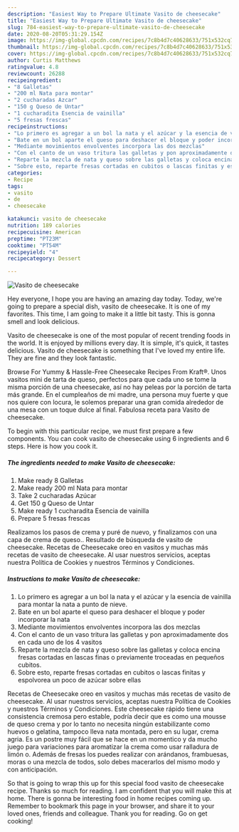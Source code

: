 ```yaml
---
description: "Easiest Way to Prepare Ultimate Vasito de cheesecake"
title: "Easiest Way to Prepare Ultimate Vasito de cheesecake"
slug: 784-easiest-way-to-prepare-ultimate-vasito-de-cheesecake
date: 2020-08-20T05:31:29.154Z
image: https://img-global.cpcdn.com/recipes/7c8b4d7c40628633/751x532cq70/vasito-de-cheesecake-foto-principal.jpg
thumbnail: https://img-global.cpcdn.com/recipes/7c8b4d7c40628633/751x532cq70/vasito-de-cheesecake-foto-principal.jpg
cover: https://img-global.cpcdn.com/recipes/7c8b4d7c40628633/751x532cq70/vasito-de-cheesecake-foto-principal.jpg
author: Curtis Matthews
ratingvalue: 4.8
reviewcount: 26288
recipeingredient:
- "8 Galletas"
- "200 ml Nata para montar"
- "2 cucharadas Azcar"
- "150 g Queso de Untar"
- "1 cucharadita Esencia de vainilla"
- "5 fresas frescas"
recipeinstructions:
- "Lo primero es agregar a un bol la nata y el azúcar y la esencia de vainilla para montar la nata a punto de nieve."
- "Bate en un bol aparte el queso para deshacer el bloque y poder incorporar la nata"
- "Mediante movimientos envolventes incorpora las dos mezclas"
- "Con el canto de un vaso tritura las galletas y pon aproximadamente dos en cada uno de los 4 vasitos"
- "Reparte la mezcla de nata y queso sobre las galletas y coloca encina fresas cortadas en lascas finas o previamente troceadas en pequeños cubitos."
- "Sobre esto, reparte fresas cortadas en cubitos o lascas finitas y espolvorea un poco de azúcar sobre ellas"
categories:
- Recipe
tags:
- vasito
- de
- cheesecake

katakunci: vasito de cheesecake 
nutrition: 189 calories
recipecuisine: American
preptime: "PT23M"
cooktime: "PT54M"
recipeyield: "4"
recipecategory: Dessert

---
```



![Vasito de cheesecake](https://img-global.cpcdn.com/recipes/7c8b4d7c40628633/751x532cq70/vasito-de-cheesecake-foto-principal.jpg)

Hey everyone, I hope you are having an amazing day today. Today, we're going to prepare a special dish, vasito de cheesecake. It is one of my favorites. This time, I am going to make it a little bit tasty. This is gonna smell and look delicious.

Vasito de cheesecake is one of the most popular of recent trending foods in the world. It is enjoyed by millions every day. It is simple, it's quick, it tastes delicious. Vasito de cheesecake is something that I've loved my entire life. They are fine and they look fantastic.

Browse For Yummy &amp; Hassle-Free Cheesecake Recipes From Kraft®. Unos vasitos mini de tarta de queso, perfectos para que cada uno se tome la misma porción de una cheesecake, así no hay peleas por la porción de tarta más grande. En el cumpleaños de mi madre, una persona muy fuerte y que nos quiere con locura, le solemos preparar una gran comida alrededor de una mesa con un toque dulce al final. Fabulosa receta para Vasito de cheesecake.


To begin with this particular recipe, we must first prepare a few components. You can cook vasito de cheesecake using 6 ingredients and 6 steps. Here is how you cook it.

<!--inarticleads1-->

##### The ingredients needed to make Vasito de cheesecake:

1. Make ready 8 Galletas
1. Make ready 200 ml Nata para montar
1. Take 2 cucharadas Azúcar
1. Get 150 g Queso de Untar
1. Make ready 1 cucharadita Esencia de vainilla
1. Prepare 5 fresas frescas


Realizamos los pasos de crema y puré de nuevo, y finalizamos con una capa de crema de queso.. Resultado de búsqueda de vasito de cheesecake. Recetas de Cheesecake oreo en vasitos y muchas más recetas de vasito de cheesecake. Al usar nuestros servicios, aceptas nuestra Política de Cookies y nuestros Términos y Condiciones. 

<!--inarticleads2-->

##### Instructions to make Vasito de cheesecake:

1. Lo primero es agregar a un bol la nata y el azúcar y la esencia de vainilla para montar la nata a punto de nieve.
1. Bate en un bol aparte el queso para deshacer el bloque y poder incorporar la nata
1. Mediante movimientos envolventes incorpora las dos mezclas
1. Con el canto de un vaso tritura las galletas y pon aproximadamente dos en cada uno de los 4 vasitos
1. Reparte la mezcla de nata y queso sobre las galletas y coloca encina fresas cortadas en lascas finas o previamente troceadas en pequeños cubitos.
1. Sobre esto, reparte fresas cortadas en cubitos o lascas finitas y espolvorea un poco de azúcar sobre ellas


Recetas de Cheesecake oreo en vasitos y muchas más recetas de vasito de cheesecake. Al usar nuestros servicios, aceptas nuestra Política de Cookies y nuestros Términos y Condiciones. Este cheesecake rápido tiene una consistencia cremosa pero estable, podría decir que es como una mousse de queso crema y por lo tanto no necesita ningún estabilizante como huevos o gelatina, tampoco lleva nata montada, pero en su lugar, crema agria. Es un postre muy fácil que se hace en un momentico y da mucho juego para variaciones para aromatizar la crema como usar ralladura de limón o. Además de fresas los puedes realizar con arándanos, frambuesas, moras o una mezcla de todos, solo debes macerarlos del mismo modo y con anticipación. 

So that is going to wrap this up for this special food vasito de cheesecake recipe. Thanks so much for reading. I am confident that you will make this at home. There is gonna be interesting food in home recipes coming up. Remember to bookmark this page in your browser, and share it to your loved ones, friends and colleague. Thank you for reading. Go on get cooking!
